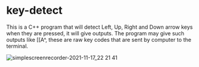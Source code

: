 # key-detect
This is a C++ program that will detect Left, Up, Right and Down arrow keys when they are pressed, it will give outputs. The program may give such outputs like [[A^, these are raw key codes that are sent by computer to the terminal. 

![simplescreenrecorder-2021-11-17_22 21 41](https://user-images.githubusercontent.com/46112568/142269667-8a989e7e-148c-4f3d-aff2-72fd83f70b2b.gif)

